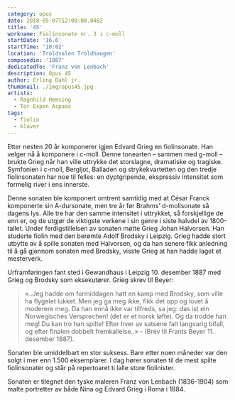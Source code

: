 ```yaml
---
category: opus
date: 2018-05-07T12:00:00.048Z
title: '45'
workname: Fiolinsonate nr. 3 i c-moll
startDate: '16.6'
startTime: '10:02'
location: 'Troldsalen Troldhaugen'
composedin: '1887'
dedicatedTo: 'Franz von Lenbach'
description: Opus 45
author: Erling Dahl jr.
thumbnail: ./img/opus45.jpg
artists:
  - Ragnhild Hemsing
  - Tor Espen Aspaas
tags:
  - fiolin
  - klaver
---
```

Etter nesten 20 år komponerer igjen Edvard Grieg en fiolinsonate. Han velger nå å komponere i c-moll. Denne tonearten – sammen med g-moll – brukte Grieg når han ville uttrykke det storslagne, dramatiske og tragiske. Symfonien i c-moll, Bergljot, Balladen og strykekvartetten og den tredje fiolinsonaten har noe til felles: en dyptgripende, ekspressiv intensitet som formelig river i ens innerste.

Denne sonaten ble komponert omtrent samtidig med at César Franck komponerte sin A-dursonate, men tre år før Brahms’ d-mollsonate så dagens lys. Alle tre har den samme intensitet i uttrykket, så forskjellige de enn er, og de utgjør de viktigste verkene i sin genre i siste halvdel av 1800-tallet. Under ferdigstillelsen av sonaten møtte Grieg Johan Halvorsen. Han studerte fiolin med den berømte Adolf Brodsky i Leipzig. Grieg hadde stort utbytte av å spille sonaten med Halvorsen, og da han senere fikk anledning til å gå gjennom sonaten med Brodsky, visste Grieg at han hadde laget et mesterverk.

Urframføringen fant sted i Gewandhaus i Leipzig 10. desember 1887 med Grieg og Brodsky som eksekutører. Grieg skrev til Beyer:

> «..Jeg hadde om formiddagen hatt en kamp med Brodsky, som ville ha flygelet lukket. Men jeg ga meg ikke, fikk det opp og lovet å moderere meg. Da han ennå ikke var tilfreds, sa jeg: das ist ein Norwegisches Versprechen! (det er et norsk løfte). Og da trodde han meg! Du kan tro han spilte! Efter hver av satsene falt langvarig bifall, og efter finalen dobbelt fremkallelse..» - (Brev til Frants Beyer 11. desember 1887).

Sonaten ble umiddelbart en stor suksess. Bare etter noen måneder var den solgt i mer enn 1.500 eksemplarer. I dag hører sonaten til de mest spilte fiolinsonater og står på repertoaret ti lalle store fiolinister.  

Sonaten er tilegnet den tyske maleren Franz von Lenbach (1836-1904) som malte portretter av både Nina og Edvard Grieg i Roma i 1884.  
